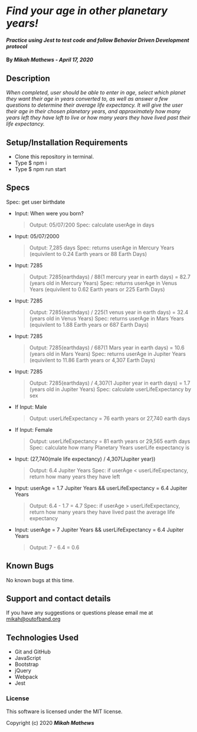 # _Find your age in other planetary years!_

#### _Practice using Jest to test code and follow Behavior Driven Development protocol_

#### By _**Mikah Mathews - April 17, 2020**_

## Description

_When completed, user should be able to enter in age, select which planet they want their age in years converted to, as well as answer a few questions to determine their average life expectancy. It will give the user their age in their chosen planetary years, and approximately how many years left they have left to live or how many years they have lived past their life expectancy._

## Setup/Installation Requirements

* Clone this repository in terminal.
* Type $ npm i
* Type $ npm run start

## Specs
Spec: get user birthdate
* Input: When were you born?
  > Output: 05/07/200
Spec: calculate userAge in days
* Input: 05/07/2000
  > Output: 7,285 days
Spec: returns userAge in Mercury Years (equivilent to 0.24 Earth years or 88 Earth Days)
* Input: 7285
  > Output: 7285(earthdays) / 88(1 mercury year in earth days) = 82.7 (years old in Mercury Years)
Spec: returns userAge in Venus Years (equivilent to 0.62 Earth years or 225 Earth Days)
* Input: 7285
  > Output: 7285(earthdays) / 225(1 venus year in earth days) = 32.4 (years old in Venus Years)
Spec: returns userAge in Mars Years (equivilent to 1.88 Earth years or 687 Earth Days)
* Input: 7285
  > Output: 7285(earthdays) / 687(1 Mars year in earth days) = 10.6 (years old in Mars Years)
Spec: returns userAge in Jupiter Years (equivilent to 11.86 Earth years or 4,307 Earth Days)
* Input: 7285
  > Output: 7285(earthdays) / 4,307(1 Jupiter year in earth days) = 1.7 (years old in Jupiter Years)
Spec: calculate userLifeExpectancy by sex
* If Input: Male
  > Output: userLifeExpectancy = 76 earth years or 27,740 earth days
* If Input: Female
  > Output: userLifeExpectancy = 81 earth years or 29,565 earth days
Spec: calculate how many Planetary Years userLife expectancy is
* Input: (27,740(male life expectancy) / 4,307(Jupiter year))
  > Output: 6.4 Jupiter Years
Spec: if userAge < userLifeExpectancy, return how many years they have left
* Input: userAge = 1.7 Jupiter Years && userLifeExpectancy = 6.4 Jupiter Years
  > Output: 6.4 - 1.7 = 4.7
Spec: if userAge > userLifeExpectancy, return how many years they have lived past the average life expectancy
* Input: userAge = 7 Jupiter Years && userLifeExpectancy = 6.4 Jupiter Years
  > Output: 7 - 6.4 = 0.6

## Known Bugs

No known bugs at this time.

## Support and contact details

If you have any suggestions or questions please email me at mikah@outofband.org 

## Technologies Used

- Git and GitHub
- JavaScript
- Bootstrap
- jQuery
- Webpack
- Jest

### License

This software is licensed under the MIT license.

Copyright (c) 2020 **_Mikah Mathews_**
